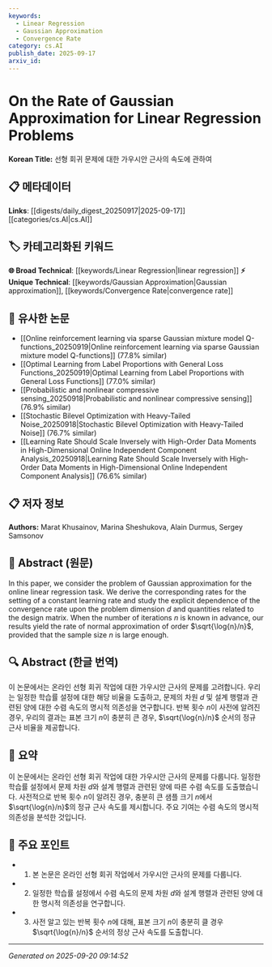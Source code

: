 ```yaml
---
keywords:
  - Linear Regression
  - Gaussian Approximation
  - Convergence Rate
category: cs.AI
publish_date: 2025-09-17
arxiv_id:
---
```


<!-- KEYWORD_LINKING_METADATA:
{
  "processed_timestamp": "2025-09-22 22:49:08.209649",
  "vocabulary_version": "1.0",
  "selected_keywords": [
    "Linear Regression",
    "Gaussian Approximation",
    "Convergence Rate"
  ],
  "rejected_keywords": [
    "Design Matrix"
  ],
  "similarity_scores": {
    "Linear Regression": 0.85,
    "Gaussian Approximation": 0.78,
    "Convergence Rate": 0.7
  },
  "extraction_method": "AI_prompt_based",
  "budget_applied": true
}
-->

# On the Rate of Gaussian Approximation for Linear Regression Problems

**Korean Title:** 선형 회귀 문제에 대한 가우시안 근사의 속도에 관하여

## 📋 메타데이터

**Links**: [[digests/daily_digest_20250917|2025-09-17]]       [[categories/cs.AI|cs.AI]]

## 🏷️ 카테고리화된 키워드
**🌐 Broad Technical**: [[keywords/Linear Regression|linear regression]]
**⚡ Unique Technical**: [[keywords/Gaussian Approximation|Gaussian approximation]], [[keywords/Convergence Rate|convergence rate]]

## 🔗 유사한 논문
- [[Online reinforcement learning via sparse Gaussian mixture model Q-functions_20250919|Online reinforcement learning via sparse Gaussian mixture model Q-functions]] (77.8% similar)
- [[Optimal Learning from Label Proportions with General Loss Functions_20250919|Optimal Learning from Label Proportions with General Loss Functions]] (77.0% similar)
- [[Probabilistic and nonlinear compressive sensing_20250918|Probabilistic and nonlinear compressive sensing]] (76.9% similar)
- [[Stochastic Bilevel Optimization with Heavy-Tailed Noise_20250918|Stochastic Bilevel Optimization with Heavy-Tailed Noise]] (76.7% similar)
- [[Learning Rate Should Scale Inversely with High-Order Data Moments in High-Dimensional Online Independent Component Analysis_20250918|Learning Rate Should Scale Inversely with High-Order Data Moments in High-Dimensional Online Independent Component Analysis]] (76.6% similar)

## 📋 저자 정보

**Authors:** Marat Khusainov, Marina Sheshukova, Alain Durmus, Sergey Samsonov

## 📄 Abstract (원문)

In this paper, we consider the problem of Gaussian approximation for the
online linear regression task. We derive the corresponding rates for the
setting of a constant learning rate and study the explicit dependence of the
convergence rate upon the problem dimension $d$ and quantities related to the
design matrix. When the number of iterations $n$ is known in advance, our
results yield the rate of normal approximation of order $\sqrt{\log{n}/n}$,
provided that the sample size $n$ is large enough.

## 🔍 Abstract (한글 번역)

이 논문에서는 온라인 선형 회귀 작업에 대한 가우시안 근사의 문제를 고려합니다. 우리는 일정한 학습률 설정에 대한 해당 비율을 도출하고, 문제의 차원 $d$ 및 설계 행렬과 관련된 양에 대한 수렴 속도의 명시적 의존성을 연구합니다. 반복 횟수 $n$이 사전에 알려진 경우, 우리의 결과는 표본 크기 $n$이 충분히 큰 경우, $\sqrt{\log{n}/n}$ 순서의 정규 근사 비율을 제공합니다.

## 📝 요약

이 논문에서는 온라인 선형 회귀 작업에 대한 가우시안 근사의 문제를 다룹니다. 일정한 학습률 설정에서 문제 차원 $d$와 설계 행렬과 관련된 양에 따른 수렴 속도를 도출했습니다. 사전적으로 반복 횟수 $n$이 알려진 경우, 충분히 큰 샘플 크기 $n$에서 $\sqrt{\log{n}/n}$의 정규 근사 속도를 제시합니다. 주요 기여는 수렴 속도의 명시적 의존성을 분석한 것입니다.

## 🎯 주요 포인트

- 1. 본 논문은 온라인 선형 회귀 작업에서 가우시안 근사의 문제를 다룹니다.

- 2. 일정한 학습률 설정에서 수렴 속도의 문제 차원 $d$와 설계 행렬과 관련된 양에 대한 명시적 의존성을 연구합니다.

- 3. 사전 알고 있는 반복 횟수 $n$에 대해, 표본 크기 $n$이 충분히 클 경우 $\sqrt{\log{n}/n}$ 순서의 정상 근사 속도를 도출합니다.

---

*Generated on 2025-09-20 09:14:52*